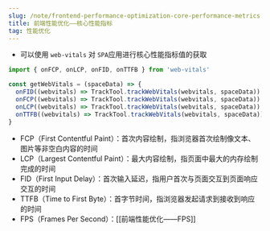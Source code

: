 ```yaml
---
slug: /note/frontend-performance-optimization-core-performance-metrics
title: 前端性能优化——核心性能指标
tag: 性能优化
---
```

- 可以使用 `web-vitals` 对 `SPA`应用进行核心性能指标值的获取
```js
import { onFCP, onLCP, onFID, onTTFB } from 'web-vitals'

const getWebVitals = (spaceData) => {
  onFID((webvitals) => TrackTool.trackWebVitals(webvitals, spaceData))
  onFCP((webvitals) => TrackTool.trackWebVitals(webvitals, spaceData))
  onLCP((webvitals) => TrackTool.trackWebVitals(webvitals, spaceData))
  onTTFB((webvitals) => TrackTool.trackWebVitals(webvitals, spaceData))
}
```

- FCP（First Contentful Paint）：首次内容绘制，指浏览器首次绘制像文本、图片等非空白内容的时间
- LCP（Largest Contentful Paint）：最大内容绘制，指页面中最大的内存绘制完成的时间
- FID（First Input Delay）：首次输入延迟，指用户首次与页面交互到页面响应交互的时间
- TTFB（Time to First Byte）：首字节时间，指浏览器发起请求到接收到响应的时间
- FPS（Frames Per Second）：[[前端性能优化——FPS]]
